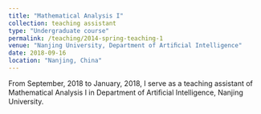 ```yaml
---
title: "Mathematical Analysis I"
collection: teaching assistant
type: "Undergraduate course"
permalink: /teaching/2014-spring-teaching-1
venue: "Nanjing University, Department of Artiﬁcial Intelligence"
date: 2018-09-16
location: "Nanjing, China"
---
```


From September, 2018 to January, 2018, I serve as a teaching assistant of Mathematical Analysis I in Department of Artiﬁcial Intelligence, Nanjing University.
